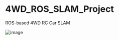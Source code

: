 # 4WD_ROS_SLAM_Project
ROS-based 4WD RC Car SLAM

![image](https://user-images.githubusercontent.com/10843389/99901648-65b97b00-2cfb-11eb-94cb-bc05a1d1fa00.png)
